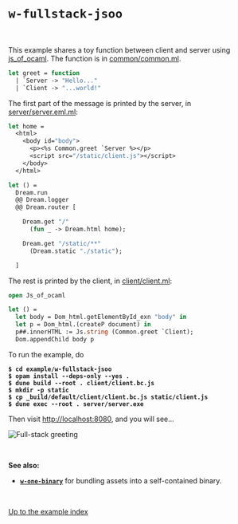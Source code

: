 # `w-fullstack-jsoo`

<br>

This example shares a toy function between client and server using
[js_of_ocaml](https://ocsigen.org/js_of_ocaml/latest/manual/overview). The
function is in
[common/common.ml](https://github.com/aantron/dream/blob/master/example/w-fullstack-jsoo/common/common.ml).

```ocaml
let greet = function
  | `Server -> "Hello..."
  | `Client -> "...world!"
```

The first part of the message is printed by the server, in
[server/server.eml.ml](https://github.com/aantron/dream/blob/master/example/w-fullstack-jsoo/server/server.eml.ml):

```ocaml
let home =
  <html>
    <body id="body">
      <p><%s Common.greet `Server %></p>
      <script src="/static/client.js"></script>
    </body>
  </html>

let () =
  Dream.run
  @@ Dream.logger
  @@ Dream.router [

    Dream.get "/"
      (fun _ -> Dream.html home);

    Dream.get "/static/**"
      (Dream.static "./static");

  ]
```

The rest is printed by the client, in
[client/client.ml](https://github.com/aantron/dream/blob/master/example/w-fullstack-jsoo/client/client.ml):

```ocaml
open Js_of_ocaml

let () =
  let body = Dom_html.getElementById_exn "body" in
  let p = Dom_html.(createP document) in
  p##.innerHTML := Js.string (Common.greet `Client);
  Dom.appendChild body p
```

To run the example, do

<pre><code><b>$ cd example/w-fullstack-jsoo</b>
<b>$ opam install --deps-only --yes .</b>
<b>$ dune build --root . client/client.bc.js
$ mkdir -p static
$ cp _build/default/client/client.bc.js static/client.js
$ dune exec --root . server/server.exe
</b></code></pre>

Then visit [http://localhost:8080](http://localhost:8080), and you will see...

![Full-stack greeting](https://raw.githubusercontent.com/aantron/dream/master/docs/asset/fullstack.png)

<br>

**See also:**

- [**`w-one-binary`**](../w-one-binary#folders-and-files) for bundling assets into a
  self-contained binary.

<br>

[Up to the example index](../#full-stack)
